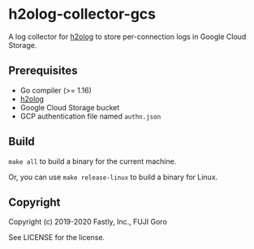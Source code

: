 # h2olog-collector-gcs

A log collector for [h2olog](https://github.com/toru/h2olog) to store per-connection logs in Google Cloud Storage.

## Prerequisites

* Go compiler (>= 1.16)
* [h2olog](https://github.com/toru/h2olog)
* Google Cloud Storage bucket
* GCP authentication file named `authn.json`


## Build

`make all` to build a binary for the current machine.

Or, you can use `make release-linux` to build a binary for Linux.

## Copyright

Copyright (c) 2019-2020 Fastly, Inc., FUJI Goro

See LICENSE for the license.
